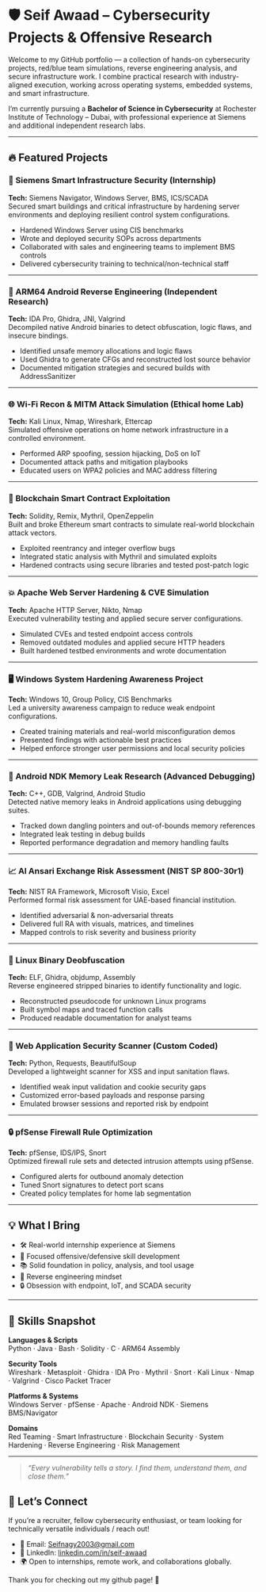 # 🛡️ Seif Awaad – Cybersecurity Projects & Offensive Research

Welcome to my GitHub portfolio — a collection of hands-on cybersecurity projects, red/blue team simulations, reverse engineering analysis, and secure infrastructure work. I combine practical research with industry-aligned execution, working across operating systems, embedded systems, and smart infrastructure.

I’m currently pursuing a **Bachelor of Science in Cybersecurity** at Rochester Institute of Technology – Dubai, with professional experience at Siemens and additional independent research labs.

---

## 🔥 Featured Projects

### 🔐 Siemens Smart Infrastructure Security (Internship)
**Tech:** Siemens Navigator, Windows Server, BMS, ICS/SCADA  
Secured smart buildings and critical infrastructure by hardening server environments and deploying resilient control system configurations.  
- Hardened Windows Server using CIS benchmarks  
- Wrote and deployed security SOPs across departments  
- Collaborated with sales and engineering teams to implement BMS controls  
- Delivered cybersecurity training to technical/non-technical staff

---

### 🧠 ARM64 Android Reverse Engineering (Independent Research)
**Tech:** IDA Pro, Ghidra, JNI, Valgrind  
Decompiled native Android binaries to detect obfuscation, logic flaws, and insecure bindings.  
- Identified unsafe memory allocations and logic flaws  
- Used Ghidra to generate CFGs and reconstructed lost source behavior  
- Documented mitigation strategies and secured builds with AddressSanitizer

---

### 🌐 Wi-Fi Recon & MITM Attack Simulation (Ethical home Lab)
**Tech:** Kali Linux, Nmap, Wireshark, Ettercap  
Simulated offensive operations on home network infrastructure in a controlled environment.  
- Performed ARP spoofing, session hijacking, DoS on IoT  
- Documented attack paths and mitigation playbooks  
- Educated users on WPA2 policies and MAC address filtering

---

### 🔐 Blockchain Smart Contract Exploitation
**Tech:** Solidity, Remix, Mythril, OpenZeppelin  
Built and broke Ethereum smart contracts to simulate real-world blockchain attack vectors.  
- Exploited reentrancy and integer overflow bugs  
- Integrated static analysis with Mythril and simulated exploits  
- Hardened contracts using secure libraries and tested post-patch logic

---

### 💥 Apache Web Server Hardening & CVE Simulation
**Tech:** Apache HTTP Server, Nikto, Nmap  
Executed vulnerability testing and applied secure server configurations.  
- Simulated CVEs and tested endpoint access controls  
- Removed outdated modules and applied secure HTTP headers  
- Built hardened testbed environments and wrote documentation

---

### 🖥️ Windows System Hardening Awareness Project
**Tech:** Windows 10, Group Policy, CIS Benchmarks  
Led a university awareness campaign to reduce weak endpoint configurations.  
- Created training materials and real-world misconfiguration demos  
- Presented findings with actionable best practices  
- Helped enforce stronger user permissions and local security policies

---

### 📶 Android NDK Memory Leak Research (Advanced Debugging)
**Tech:** C++, GDB, Valgrind, Android Studio  
Detected native memory leaks in Android applications using debugging suites.  
- Tracked down dangling pointers and out-of-bounds memory references  
- Integrated leak testing in debug builds  
- Reported performance degradation and memory handling faults

---

### 📈 Al Ansari Exchange Risk Assessment (NIST SP 800-30r1)
**Tech:** NIST RA Framework, Microsoft Visio, Excel  
Performed formal risk assessment for UAE-based financial institution.  
- Identified adversarial & non-adversarial threats  
- Delivered full RA with visuals, matrices, and timelines  
- Mapped controls to risk severity and business priority

---

### 🧬 Linux Binary Deobfuscation
**Tech:** ELF, Ghidra, objdump, Assembly  
Reverse engineered stripped binaries to identify functionality and logic.  
- Reconstructed pseudocode for unknown Linux programs  
- Built symbol maps and traced function calls  
- Produced readable documentation for analyst teams

---

### 🧩 Web Application Security Scanner (Custom Coded)
**Tech:** Python, Requests, BeautifulSoup  
Developed a lightweight scanner for XSS and input sanitation flaws.  
- Identified weak input validation and cookie security gaps  
- Customized error-based payloads and response parsing  
- Emulated browser sessions and reported risk by endpoint

---

### 🔒 pfSense Firewall Rule Optimization
**Tech:** pfSense, IDS/IPS, Snort  
Optimized firewall rule sets and detected intrusion attempts using pfSense.  
- Configured alerts for outbound anomaly detection  
- Tuned Snort signatures to detect port scans  
- Created policy templates for home lab segmentation

---

## 💡 What I Bring

- 🛠️ Real-world internship experience at Siemens  
- 🎯 Focused offensive/defensive skill development  
- 📚 Solid foundation in policy, analysis, and tool usage  
- 🧠 Reverse engineering mindset  
- 🔒 Obsession with endpoint, IoT, and SCADA security

---

## 🔧 Skills Snapshot

**Languages & Scripts**  
Python · Java · Bash · Solidity · C · ARM64 Assembly

**Security Tools**  
Wireshark · Metasploit · Ghidra · IDA Pro · Mythril · Snort · Kali Linux · Nmap · Valgrind · Cisco Packet Tracer

**Platforms & Systems**  
Windows Server · pfSense · Apache · Android NDK · Siemens BMS/Navigator

**Domains**  
Red Teaming · Smart Infrastructure · Blockchain Security · System Hardening · Reverse Engineering · Risk Management

---

> _“Every vulnerability tells a story. I find them, understand them, and close them.”_


## 🤝 Let’s Connect

If you’re a recruiter, fellow cybersecurity enthusiast, or team looking for technically versatile individuals / reach out!

- 📧 Email: [Seifnagy2003@gmail.com](mailto:Seifnagy2003@gmail.com)  
- 🔗 LinkedIn: [linkedin.com/in/seif-awaad](www.linkedin.com/in/seif-awaad-3144ba17a)  
- 🌍 Open to internships, remote work, and collaborations globally.

Thank you for checking out my github page! 🚨  


<!--
**Seiffx/Seiffx** is a ✨ _special_ ✨ repository because its `README.md` (this file) appears on your GitHub profile.

Here are some ideas to get you started:

- 🔭 I’m currently working on ...
- 🌱 I’m currently learning ...
- 👯 I’m looking to collaborate on ...
- 🤔 I’m looking for help with ...
- 💬 Ask me about ...
- 📫 How to reach me: ...
- 😄 Pronouns: ...
- ⚡ Fun fact: ...
-->
